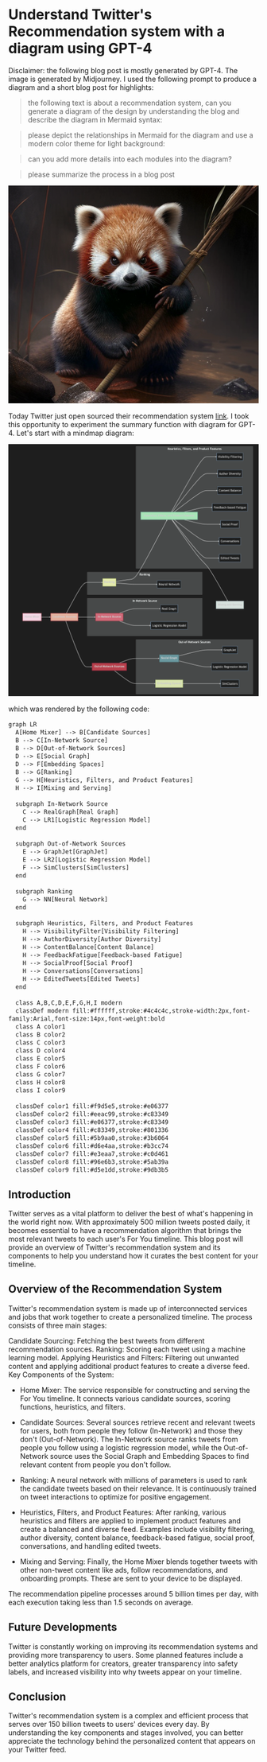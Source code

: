 # Understand Twitter's Recommendation system with a diagram using GPT-4

Disclaimer: the following blog post is mostly generated by GPT-4. The image is generated by Midjourney. I used the following prompt to produce a diagram and a short blog post for highlights:

> the following text is about a recommendation system, can you generate a diagram of the design by understanding the blog and describe the diagram in Mermaid syntax:

> please depict the relationships in Mermaid for the diagram and use a modern color theme for light background:

> can you add more details into each modules into the diagram?

> please summarize the process in a blog post

![A fighting red panda holding a bamboo stick](/images/redpanda.png)

Today Twitter just open sourced their recommendation system [link](https://blog.twitter.com/engineering/en_us/topics/open-source/2023/twitter-recommendation-algorithm). I took this opportunity to experiment the summary function with diagram for GPT-4. Let's start with a mindmap diagram:

![diagram ](/images/mermaid.png)

which was rendered by the following code:

```mermaid
graph LR
  A[Home Mixer] --> B[Candidate Sources]
  B --> C[In-Network Source]
  B --> D[Out-of-Network Sources]
  D --> E[Social Graph]
  D --> F[Embedding Spaces]
  B --> G[Ranking]
  G --> H[Heuristics, Filters, and Product Features]
  H --> I[Mixing and Serving]

  subgraph In-Network Source
    C --> RealGraph[Real Graph]
    C --> LR1[Logistic Regression Model]
  end

  subgraph Out-of-Network Sources
    E --> GraphJet[GraphJet]
    E --> LR2[Logistic Regression Model]
    F --> SimClusters[SimClusters]
  end

  subgraph Ranking
    G --> NN[Neural Network]
  end

  subgraph Heuristics, Filters, and Product Features
    H --> VisibilityFilter[Visibility Filtering]
    H --> AuthorDiversity[Author Diversity]
    H --> ContentBalance[Content Balance]
    H --> FeedbackFatigue[Feedback-based Fatigue]
    H --> SocialProof[Social Proof]
    H --> Conversations[Conversations]
    H --> EditedTweets[Edited Tweets]
  end

  class A,B,C,D,E,F,G,H,I modern
  classDef modern fill:#ffffff,stroke:#4c4c4c,stroke-width:2px,font-family:Arial,font-size:14px,font-weight:bold
  class A color1
  class B color2
  class C color3
  class D color4
  class E color5
  class F color6
  class G color7
  class H color8
  class I color9

  classDef color1 fill:#f9d5e5,stroke:#e06377
  classDef color2 fill:#eeac99,stroke:#c83349
  classDef color3 fill:#e06377,stroke:#c83349
  classDef color4 fill:#c83349,stroke:#801336
  classDef color5 fill:#5b9aa0,stroke:#3b6064
  classDef color6 fill:#d6e4aa,stroke:#b3cc74
  classDef color7 fill:#e3eaa7,stroke:#c0d461
  classDef color8 fill:#96e6b3,stroke:#5ab39a
  classDef color9 fill:#d5e1dd,stroke:#9db3b5
```

## Introduction

Twitter serves as a vital platform to deliver the best of what's happening in the world right now. With approximately 500 million tweets posted daily, it becomes essential to have a recommendation algorithm that brings the most relevant tweets to each user's For You timeline. This blog post will provide an overview of Twitter's recommendation system and its components to help you understand how it curates the best content for your timeline.

## Overview of the Recommendation System

Twitter's recommendation system is made up of interconnected services and jobs that work together to create a personalized timeline. The process consists of three main stages:

Candidate Sourcing: Fetching the best tweets from different recommendation sources.
Ranking: Scoring each tweet using a machine learning model.
Applying Heuristics and Filters: Filtering out unwanted content and applying additional product features to create a diverse feed.
Key Components of the System:

* Home Mixer: The service responsible for constructing and serving the For You timeline. It connects various candidate sources, scoring functions, heuristics, and filters.

* Candidate Sources: Several sources retrieve recent and relevant tweets for users, both from people they follow (In-Network) and those they don't (Out-of-Network). The In-Network source ranks tweets from people you follow using a logistic regression model, while the Out-of-Network source uses the Social Graph and Embedding Spaces to find relevant content from people you don't follow.

* Ranking: A neural network with millions of parameters is used to rank the candidate tweets based on their relevance. It is continuously trained on tweet interactions to optimize for positive engagement.

* Heuristics, Filters, and Product Features: After ranking, various heuristics and filters are applied to implement product features and create a balanced and diverse feed. Examples include visibility filtering, author diversity, content balance, feedback-based fatigue, social proof, conversations, and handling edited tweets.

* Mixing and Serving: Finally, the Home Mixer blends together tweets with other non-tweet content like ads, follow recommendations, and onboarding prompts. These are sent to your device to be displayed.

The recommendation pipeline processes around 5 billion times per day, with each execution taking less than 1.5 seconds on average.

## Future Developments

Twitter is constantly working on improving its recommendation systems and providing more transparency to users. Some planned features include a better analytics platform for creators, greater transparency into safety labels, and increased visibility into why tweets appear on your timeline.

## Conclusion

Twitter's recommendation system is a complex and efficient process that serves over 150 billion tweets to users' devices every day. By understanding the key components and stages involved, you can better appreciate the technology behind the personalized content that appears on your Twitter feed.